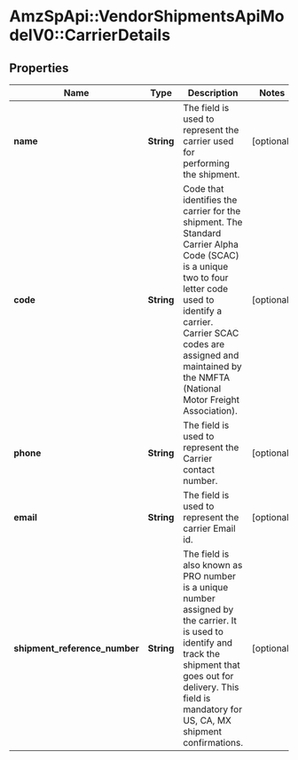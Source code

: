 # AmzSpApi::VendorShipmentsApiModelV0::CarrierDetails

## Properties
Name | Type | Description | Notes
------------ | ------------- | ------------- | -------------
**name** | **String** | The field is used to represent the carrier used for performing the shipment. | [optional] 
**code** | **String** | Code that identifies the carrier for the shipment. The Standard Carrier Alpha Code (SCAC) is a unique two to four letter code used to identify a carrier. Carrier SCAC codes are assigned and maintained by the NMFTA (National Motor Freight Association). | [optional] 
**phone** | **String** | The field is used to represent the Carrier contact number. | [optional] 
**email** | **String** | The field is used to represent the carrier Email id. | [optional] 
**shipment_reference_number** | **String** | The field is also known as PRO number is a unique number assigned by the carrier. It is used to identify and track the shipment that goes out for delivery. This field is mandatory for US, CA, MX shipment confirmations. | [optional] 

